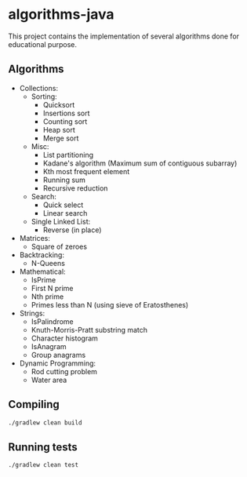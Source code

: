 # algorithms-java

This project contains the implementation of several algorithms done for educational purpose.

## Algorithms

* Collections:
    * Sorting:
        * Quicksort
        * Insertions sort
        * Counting sort
        * Heap sort
        * Merge sort
    * Misc:
        * List partitioning
        * Kadane's algorithm (Maximum sum of contiguous subarray)
        * Kth most frequent element
        * Running sum
        + Recursive reduction
    * Search:
        * Quick select
        * Linear search
    * Single Linked List:
        * Reverse (in place)
* Matrices:
    * Square of zeroes
* Backtracking:
    * N-Queens
* Mathematical:
    * IsPrime
    * First N prime
    * Nth prime
    * Primes less than N (using sieve of Eratosthenes)
* Strings:
    * IsPalindrome
    * Knuth-Morris-Pratt substring match
    * Character histogram
    * IsAnagram
    * Group anagrams
* Dynamic Programming:
    * Rod cutting problem
    * Water area

## Compiling

```bash
./gradlew clean build
```

## Running tests
```bash
./gradlew clean test
```
